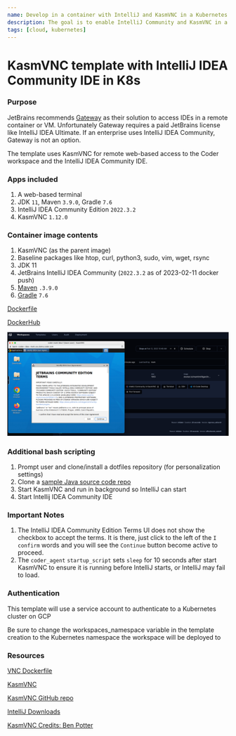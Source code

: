 ```yaml
---
name: Develop in a container with IntelliJ and KasmVNC in a Kubernetes pod
description: The goal is to enable IntelliJ Community and KasmVNC in a container
tags: [cloud, kubernetes]
---
```


# KasmVNC template with IntelliJ IDEA Community IDE in K8s

### Purpose

JetBrains recommends [Gateway](https://www.jetbrains.com/remote-development/gateway/) as their solution to access IDEs in a remote container or VM. Unfortunately Gateway requires a paid JetBrains license like IntelliJ IDEA Ultimate. If an enterprise uses IntelliJ IDEA Community, Gateway is not an option.

The template uses KasmVNC for remote web-based access to the Coder workspace and the IntelliJ IDEA Community IDE.

### Apps included

1. A web-based terminal
1. JDK `11`, Maven `3.9.0`, Gradle `7.6`
1. IntelliJ IDEA Community Edition `2022.3.2`
1. KasmVNC `1.12.0`

### Container image contents

1. KasmVNC (as the parent image)
1. Baseline packages like htop, curl, python3, sudo, vim, wget, rsync
1. JDK 11
1. JetBrains IntelliJ IDEA Community (`2022.3.2` as of 2023-02-11 docker push)
1. [Maven](https://maven.apache.org/index.html) `.3.9.0`
1. [Gradle](https://gradle.org/) `7.6`

[Dockerfile](https://github.com/sharkymark/dockerfiles/tree/main/intellij-idea/kasm)

[DockerHub](https://hub.docker.com/repository/docker/marktmilligan/intellij-community-kasm/general)

![IntelliJ IDEA Community splash screen](./images/intellij-splash-screen.png)

### Additional bash scripting

1. Prompt user and clone/install a dotfiles repository (for personalization settings)
1. Clone a [sample Java source code repo](https://github.com/iluwatar/java-design-patterns)
1. Start KasmVNC and run in background so IntelliJ can start
1. Start Intellij IDEA Community IDE

### Important Notes

1. The IntelliJ IDEA Community Edition Terms UI does not show the checkbox to accept the terms. It is there, just click to the left of the `I confirm` words and you will see the `Continue` button become active to proceed.
1. The `coder_agent` `startup_script` sets `sleep` for 10 seconds after start KasmVNC to ensure it is running before IntelliJ starts, or IntelliJ may fail to load.

### Authentication

This template will use a service account to authenticate to a Kubernetes cluster on GCP

Be sure to change the workspaces_namespace variable in the template creation to the Kubernetes namespace the workspace will be deployed to

### Resources

[VNC Dockerfile](https://github.com/coder/enterprise-images/tree/main/images/vnc)

[KasmVNC](https://www.kasmweb.com/)

[KasmVNC GitHub repo](https://github.com/kasmtech/KasmVNC)

[IntelliJ Downloads](https://www.jetbrains.com/idea/download/#section=mac/)

[KasmVNC Credits: Ben Potter](https://github.com/bpmct/coder-templates/tree/main/better-vnc)
